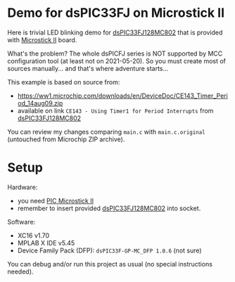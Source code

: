 # Demo for dsPIC33FJ on Microstick II

Here is trivial LED blinking demo for [dsPIC33FJ128MC802][dsPIC33FJ128MC802]
that is provided with [Microstick II][PIC Microstick II] board.

What's the problem? The whole dsPICFJ series is NOT supported
by MCC configuration tool (at least not on 2021-05-20).
So you must create most of sources
manually... and that's where adventure starts...


This example is based on source from:
- https://ww1.microchip.com/downloads/en/DeviceDoc/CE143_Timer_Period_14aug09.zip
- available on link `CE143 - Using Timer1 for Period Interrupts`
  from [dsPIC33FJ128MC802][dsPIC33FJ128MC802]

You can review my changes comparing `main.c` with `main.c.original` (untouched
from Microchip ZIP archive).

# Setup

Hardware:
- you need [PIC Microstick II][PIC Microstick II]
- remember to insert provided [dsPIC33FJ128MC802][dsPIC33FJ128MC802]
  into socket.

Software:
- XC16 v1.70
- MPLAB X IDE v5.45
- Device Family Pack (DFP):  `dsPIC33F-GP-MC_DFP 1.0.6` (not sure)

You can debug and/or run this project as usual (no special instructions needed).


[PIC Microstick II]: https://www.microchip.com/DevelopmentTools/ProductDetails/dm330013-2
[dsPIC33FJ128MC802]: https://www.microchip.com/wwwproducts/en/dsPIC33FJ128MC802
